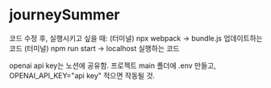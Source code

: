 # journeySummer

코드 수정 후, 실행시키고 싶을 때:
(터미널) npx webpack -> bundle.js 업데이트하는 코드
(터미널) npm run start -> localhost 실행하는 코드

openai api key는 노션에 공유함. 프로젝트 main 폴더에 .env 만들고, OPENAI_API_KEY="api key" 적으면 작동될 것.
